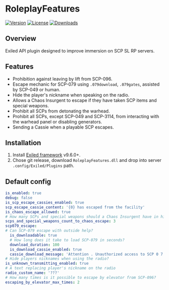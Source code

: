 # RoleplayFeatures

[![Version](https://img.shields.io/github/v/release/BIBlical33/RoleplayFeatures?sort=semver&style=flat-square&color=8DBBE9&label=Version)]()
[![License](https://img.shields.io/badge/License-CC%20BY%E2%80%93SA%203.0-df967f?style=flat-square)]()
[![Downloads](https://img.shields.io/github/downloads/BIBlical33/RoleplayFeatures/total?style=flat-square&label=Downloads&color=orange)]()

## Overview
Exiled API plugin designed to improve immersion on SCP SL RP servers.

## Features
- Prohibition against leaving by lift from SCP-096.
- Escape mechanic for SCP-079 using `.079download`, `.079gates`, assisted by SCP-049 or human.
- Hide the player's nickname when speaking on the radio.
- Allows a Chaos Insurgent to escape if they have taken SCP items and special weapons.
- Prohibit all SCPs from detonating the warhead.
- Prohibit all SCPs, except SCP-049 and SCP-3114, from interacting with the warhead panel or disabling generators.
- Sending a Cassie when a playable SCP escapes.

## Installation
1. Install [Exiled framework](https://github.com/ExMod-Team/EXILED) v9.6.0+.
2. Chose git release, download `RoleplayFeatures.dll` and drop into server `.config/Exiled/Plugins` path.
 
## Default config
```yaml
is_enabled: true
debug: false
is_scp_escape_cassies_enabled: true
scp_escape_cassie_content: '{0} has escaped from the facility'
is_chaos_escape_allowed: true
# How many SCPs and special weapons should a Chaos Insurgent have in his inventory to escape?
scps_and_special_weapons_count_to_chaos_escape: 3
scp079_escape:
# Can SCP-079 escape with outside help?
  is_downloadable: true
  # How long does it take to load SCP-079 in seconds?
  download_duration: 100
  is_download_cassie_enabled: true
  cassie_download_message: 'Attention . Unauthorized access to SCP 0 7 9 containment chamber has been detected . Security check requires .'
# Hide players nicknames when using the radio?
is_unknown_transmitting_enabled: true
# A text replacing player's nickname on the radio
radio_custom_name: '???'
# How many times is it possible to escape by elevator from SCP-096?
escaping_by_elevator_max_times: 2
```
